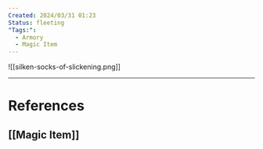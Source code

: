 ```yaml
---
Created: 2024/03/31 01:23
Status: fleeting
"Tags:":
  - Armory
  - Magic Item
---
```

![[silken-socks-of-slickening.png]]

---
# References
## [[Magic Item]]